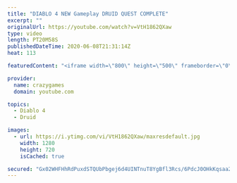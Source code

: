 ```yaml
---
title: "DIABLO 4 NEW Gameplay DRUID QUEST COMPLETE"
excerpt: ""
originalUrl: https://youtube.com/watch?v=VtH1862QXaw
type: video
length: PT20M58S
publishedDateTime: 2020-06-08T21:31:14Z
heat: 113

featuredContent: "<iframe width=\"800\" height=\"500\" frameborder=\"0\" src=\"https://www.youtube.com/embed/VtH1862QXaw\" allow=\"accelerometer; autoplay; encrypted-media; gyroscope; picture-in-picture\" allowfullscreen></iframe>"

provider:
  name: crazygames
  domain: youtube.com

topics:
  - Diablo 4
  - Druid

images:
  - url: https://i.ytimg.com/vi/VtH1862QXaw/maxresdefault.jpg
    width: 1280
    height: 720
    isCached: true

secured: "Gx02WHFHhRdPuxdSTQUbPbgej6d4UINTnuT8YgBfl3Rcs/6PdcJ0OHkKqsaa2RmWNh/5wJA3oe8o02W0wLoIMrTa108kAqiwnPNW+cZdkXENMUY7I8gMbOmVjyjnN5tSOTDox/Upj/m/4o4C8cw8cZ36IA7CPVHW/qxOnkkiLPo8o7MBVxw1YLx83LHjVdyBq3kySm1HwOUzfcPgls4PF6RewnwXqYe9cJsJR7JuJfrI4Yw6bvgD1sKSNWuv8Y5RyjMe55kyjS0rjvIGmicaU9VQ/N7n/0IvhdNHIFmXTDg3mb7WLWR1w4ZxdtTDunCwbLjmsigW9fizlqKHGneJtkyrBBdeRdiEJU+ke+d/gpJkIM/UdYjFzHhTYz1tVZrgWucP4ZR6qHjEoD6S5I/iJI6vARWjsuNuedLN9nKk948=;mFcx6wOH+MD2eMeX6K45eQ=="
---
```


